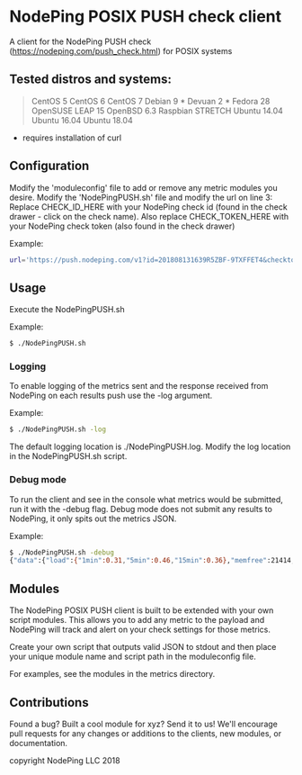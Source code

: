# NodePing POSIX PUSH check client

A client for the NodePing PUSH check (https://nodeping.com/push_check.html) for POSIX systems

## Tested distros and systems:

> CentOS 5
> CentOS 6
> CentOS 7
> Debian 9 *
> Devuan 2 *
> Fedora 28
> OpenSUSE LEAP 15
> OpenBSD 6.3
> Raspbian STRETCH
> Ubuntu 14.04
> Ubuntu 16.04
> Ubuntu 18.04

* requires installation of curl

## Configuration

Modify the 'moduleconfig' file to add or remove any metric modules you desire.
Modify the 'NodePingPUSH.sh' file and modify the url on line 3:
Replace CHECK_ID_HERE with your NodePing check id (found in the check drawer  - click on the check name). 
Also replace CHECK_TOKEN_HERE with your NodePing check token (also found in the check drawer)

Example:

```sh
url='https://push.nodeping.com/v1?id=201808131639R5ZBF-9TXFFET4&checktoken=EPRFLBJN-GXU5-4QDG-8BNW-5MAS7QQYTCB4'
```

## Usage

Execute the NodePingPUSH.sh

Example:
```sh
$ ./NodePingPUSH.sh
```

### Logging

To enable logging of the metrics sent and the response received from NodePing on each results push use the -log argument.

Example:
```sh
$ ./NodePingPUSH.sh -log
```

The default logging location is ./NodePingPUSH.log.  Modify the log location in the NodePingPUSH.sh script.

### Debug mode

To run the client and see in the console what metrics would be submitted, run it with the -debug flag. Debug mode does not submit any results to NodePing, it only spits out the metrics JSON.

Example:
```sh
$ ./NodePingPUSH.sh -debug
{"data":{"load":{"1min":0.31,"5min":0.46,"15min":0.36},"memfree":21414,"diskfree":{ "/":0.95}}}
```

## Modules

The NodePing POSIX PUSH client is built to be extended with your own script modules. This allows you to add any metric to the payload and NodePing will track and alert on your check settings for those metrics. 

Create your own script that outputs valid JSON to stdout and then place your unique module name and script path in the moduleconfig file.

For examples, see the modules in the metrics directory.

## Contributions

Found a bug? Built a cool module for xyz? Send it to us!
We'll encourage pull requests for any changes or additions to the clients, new modules, or documentation.

copyright NodePing LLC 2018